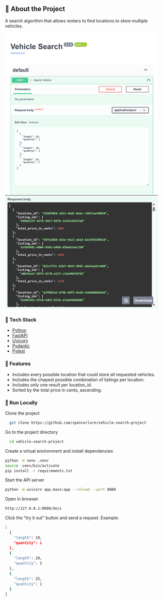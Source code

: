 <!-- About the project -->
## :star2: About the Project

<a>A search algorithm that allows renters to find locations to store multiple vehicles.</a>
<div align="center"> 
  <img src="assets/Screenshot1.png" alt="screenshot1" />
  <img src="assets/Screenshot2.png" alt="screenshot2" />
</div>


<!-- TechStack -->
### :space_invader: Tech Stack

  <ul>
    <li><a href="https://www.python.org/">Python</a></li>
    <li><a href="https://fastapi.tiangolo.com/">FastAPI</a></li>
    <li><a href="https://uvicorn.dev/">Uvicorn</a></li>
    <li><a href="https://docs.pydantic.dev/latest/">Pydantic</a></li>
    <li><a href="https://docs.pytest.org/en/stable/">Pytest</a></li>
  </ul>

<!-- Features -->
### :dart: Features

- Includes every possible location that could store all requested vehicles.
- Includes the chapest possible combination of listings per location.
- Includes only one result per location_id.
- Sorted by the total price in cents, ascending.

<!-- Run Locally -->
### :running: Run Locally

Clone the project

```bash
  git clone https://github.com/spencerlore/vehicle-search-project
```

Go to the project directory

```bash
  cd vehicle-search-project
```

Create a virtual environment and install dependencies

```bash
python -m venv .venv
source .venv/bin/activate
pip install -r requirements.txt
```

Start the API server

```bash
python -m uvicorn app.main:app --reload --port 8000
```

Open in browser
```bash
http://127.0.0.1:8000/docs
```

Click the "try it out" button and send a request. Example:
```bash
[
  {
    "length": 10,
    "quantity": 1
  },
  {
    "length": 20,
    "quantity": 2
  },
  {
    "length": 25,
    "quantity": 1
  }
]
```
